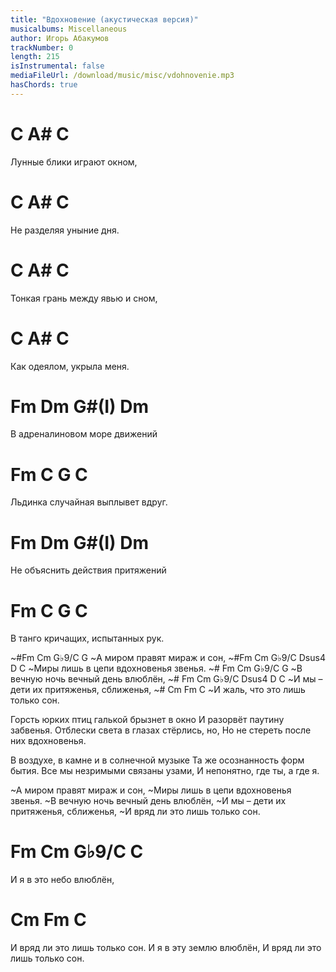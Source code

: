 ```yaml
---
title: "Вдохновение (акустическая версия)"
musicalbums: Miscellaneous
author: Игорь Абакумов
trackNumber: 0
length: 215
isInstrumental: false
mediaFileUrl: /download/music/misc/vdohnovenie.mp3
hasChords: true
---
```


# C              A#     C
Лунные блики играют окном,
# C            A#     C
Не разделяя уныние дня.
# C                 A#       C
Тонкая грань между явью и сном,
# C              A#     C
Как одеялом, укрыла меня.

#  Fm     Dm      G#(I)   Dm
В адреналиновом море движений
#   Fm       C      G          C
Льдинка случайная выплывет вдруг.
# Fm      Dm         G#(I)   Dm
Не объяснить действия притяжений
#   Fm       C        G        C
В танго кричащих, испытанных рук.

~#Fm   Cm   G♭9/C   G
~А миром правят мираж и сон,
~#Fm    Cm       G♭9/C  Dsus4 D  C
~Миры лишь в цепи вдохновенья звенья.
~#   Fm  Cm G♭9/C       G
~В вечную ночь вечный день влюблён,
~#  Fm     Cm G♭9/C  Dsus4 D      C
~И мы – дети их притяженья, сближенья,
~#   Cm       Fm               C
~И жаль, что это лишь только сон.

Горсть юрких птиц галькой брызнет в окно
И разорвёт паутину забвенья.
Отблески света в глазах стёрлись, но,
Но не стереть после них вдохновенья.

В воздухе, в камне и в солнечной музыке
Та же осознанность форм бытия.
Все мы незримыми связаны узами,
И непонятно, где ты, а где я.

~А миром правят мираж и сон,
~Миры лишь в цепи вдохновенья звенья.
~В вечную ночь вечный день влюблён,
~И мы – дети их притяженья, сближенья,
~И вряд ли это лишь только сон.

#  Fm  Cm   G♭9/C    C
И я в это небо влюблён,
#    Cm    Fm               C
И вряд ли это лишь только сон.
И я в эту землю влюблён,
И вряд ли это лишь только сон.

